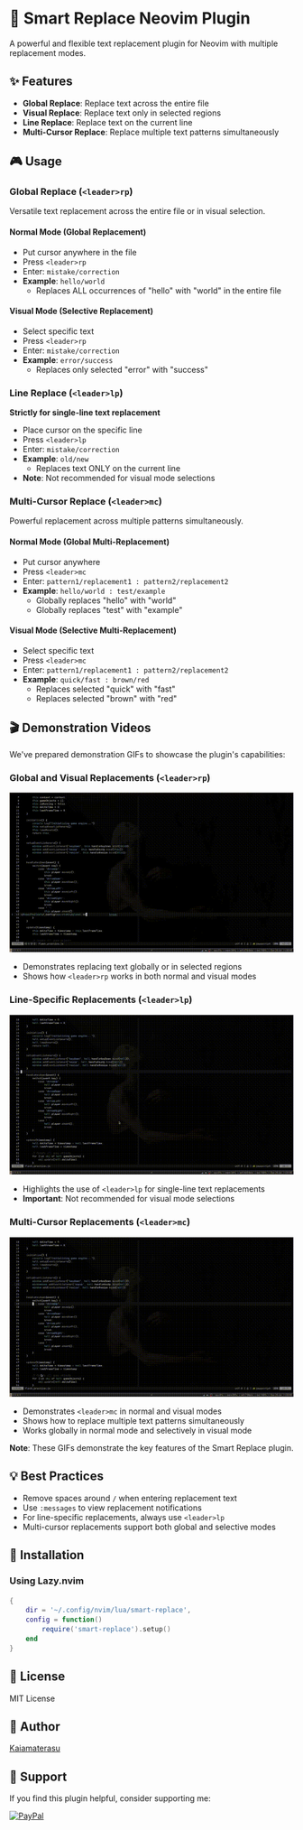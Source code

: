 # 🔄 Smart Replace Neovim Plugin

A powerful and flexible text replacement plugin for Neovim with multiple replacement modes.

## ✨ Features

- **Global Replace**: Replace text across the entire file
- **Visual Replace**: Replace text only in selected regions
- **Line Replace**: Replace text on the current line
- **Multi-Cursor Replace**: Replace multiple text patterns simultaneously

## 🎮 Usage

### Global Replace (`<leader>rp`)
Versatile text replacement across the entire file or in visual selection.

#### Normal Mode (Global Replacement)
- Put cursor anywhere in the file
- Press `<leader>rp`
- Enter: `mistake/correction`
- **Example**: `hello/world`
  - Replaces ALL occurrences of "hello" with "world" in the entire file

#### Visual Mode (Selective Replacement)
- Select specific text
- Press `<leader>rp`
- Enter: `mistake/correction`
- **Example**: `error/success`
  - Replaces only selected "error" with "success"

### Line Replace (`<leader>lp`)
**Strictly for single-line text replacement**

- Place cursor on the specific line
- Press `<leader>lp`
- Enter: `mistake/correction`
- **Example**: `old/new`
  - Replaces text ONLY on the current line
- **Note**: Not recommended for visual mode selections

### Multi-Cursor Replace (`<leader>mc`)
Powerful replacement across multiple patterns simultaneously.

#### Normal Mode (Global Multi-Replacement)
- Put cursor anywhere
- Press `<leader>mc`
- Enter: `pattern1/replacement1 : pattern2/replacement2`
- **Example**: `hello/world : test/example`
  - Globally replaces "hello" with "world"
  - Globally replaces "test" with "example"

#### Visual Mode (Selective Multi-Replacement)
- Select specific text
- Press `<leader>mc`
- Enter: `pattern1/replacement1 : pattern2/replacement2`
- **Example**: `quick/fast : brown/red`
  - Replaces selected "quick" with "fast"
  - Replaces selected "brown" with "red"

## 🎬 Demonstration Videos

We've prepared demonstration GIFs to showcase the plugin's capabilities:

### Global and Visual Replacements (`<leader>rp`)
![Global and Visual Replacements](demo/rp.gif)

- Demonstrates replacing text globally or in selected regions
- Shows how `<leader>rp` works in both normal and visual modes

### Line-Specific Replacements (`<leader>lp`)
![Line Replacements](demo/lp.gif)

- Highlights the use of `<leader>lp` for single-line text replacements
- **Important**: Not recommended for visual mode selections

### Multi-Cursor Replacements (`<leader>mc`)
![Multi-Cursor Replacements](demo/mc.gif)

- Demonstrates `<leader>mc` in normal and visual modes
- Shows how to replace multiple text patterns simultaneously
- Works globally in normal mode and selectively in visual mode

**Note**: These GIFs demonstrate the key features of the Smart Replace plugin.

## 💡 Best Practices

- Remove spaces around `/` when entering replacement text
- Use `:messages` to view replacement notifications
- For line-specific replacements, always use `<leader>lp`
- Multi-cursor replacements support both global and selective modes

## 🚀 Installation

### Using Lazy.nvim

```lua
{
    dir = '~/.config/nvim/lua/smart-replace',
    config = function()
        require('smart-replace').setup()
    end
}
```

## 📄 License

MIT License

## 🌟 Author

[Kaiamaterasu](https://github.com/Kaiamaterasu)

## 💖 Support

If you find this plugin helpful, consider supporting me:

[![PayPal](https://img.shields.io/badge/Donate-PayPal-blue.svg)](https://www.paypal.com/paypalme/Poorna357)
